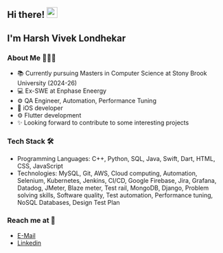 ## Hi there! <img src = "https://raw.githubusercontent.com/MartinHeinz/MartinHeinz/master/wave.gif" width = 25px>
## I'm Harsh Vivek Londhekar

### About Me 🙋🏻‍♂️

* 📚 Currently pursuing Masters in Computer Science at Stony Brook University (2024-26)
* 💻 Ex-SWE at Enphase Eneergy
* ⚙️ QA Engineer, Automation, Performance Tuning
* 📱 iOS developer 
* ⚙️ Flutter development
* ✨ Looking forward to contribute to some interesting projects 


### Tech Stack 🛠

* Programming Languages: C++, Python, SQL, Java, Swift, Dart, HTML, CSS, JavaScript
* Technologies: MySQL, Git, AWS, Cloud computing, Automation, Selenium, Kubernetes, Jenkins, CI/CD, Google Firebase, Jira, Grafana, Datadog, JMeter, Blaze meter, Test rail, MongoDB, Django, Problem solving skills, Software quality, Test automation, Performance tuning, NoSQL Databases, Design Test Plan


### Reach me at 📩 

* [E-Mail](mailto:londhekarh4601@gmail.com)
* [Linkedin](https://www.linkedin.com/in/harshlondhekar)



